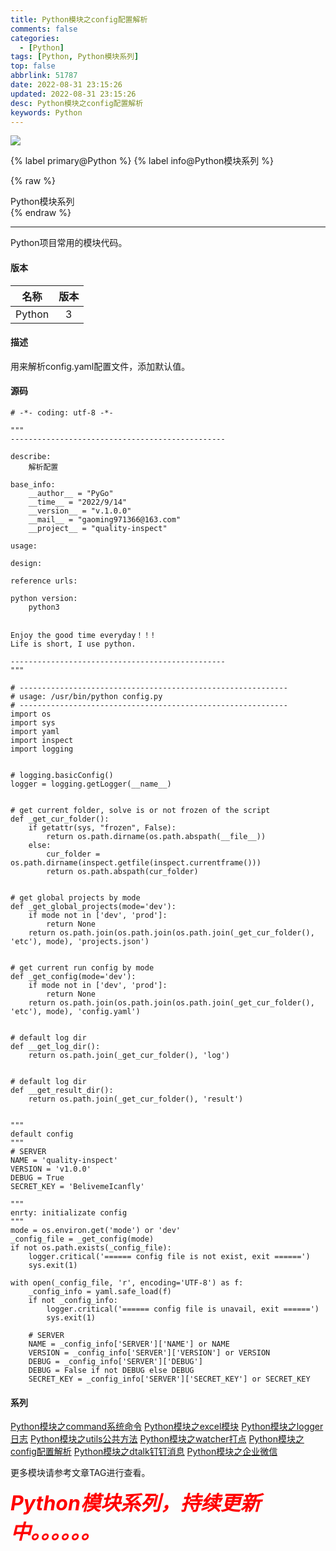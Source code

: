 ```yaml
---
title: Python模块之config配置解析
comments: false
categories:
  - [Python]
tags: [Python, Python模块系列]
top: false
abbrlink: 51787
date: 2022-08-31 23:15:26
updated: 2022-08-31 23:15:26
desc: Python模块之config配置解析
keywords: Python
---
```



![](/images/article_python_module.jpeg)

{% label primary@Python %} {% label info@Python模块系列 %}

{% raw %}
<div class="post_cus_note">Python模块系列</div>
{% endraw %}

<!--more-->
<hr />


Python项目常用的模块代码。


#### 版本

|  名称  | 版本 |
|:------:|:----:|
| Python |  3   |


#### 描述

用来解析config.yaml配置文件，添加默认值。


#### 源码

```
# -*- coding: utf-8 -*-

"""
------------------------------------------------

describe:
    解析配置

base_info:
    __author__ = "PyGo"
    __time__ = "2022/9/14"
    __version__ = "v.1.0.0"
    __mail__ = "gaoming971366@163.com"
    __project__ = "quality-inspect"

usage:

design:

reference urls:

python version:
    python3


Enjoy the good time everyday！！!
Life is short, I use python.

------------------------------------------------
"""

# ------------------------------------------------------------
# usage: /usr/bin/python config.py
# ------------------------------------------------------------
import os
import sys
import yaml
import inspect
import logging


# logging.basicConfig()
logger = logging.getLogger(__name__)


# get current folder, solve is or not frozen of the script
def _get_cur_folder():
    if getattr(sys, "frozen", False):
        return os.path.dirname(os.path.abspath(__file__))
    else:
        cur_folder = os.path.dirname(inspect.getfile(inspect.currentframe()))
        return os.path.abspath(cur_folder)


# get global projects by mode
def _get_global_projects(mode='dev'):
    if mode not in ['dev', 'prod']:
        return None
    return os.path.join(os.path.join(os.path.join(_get_cur_folder(), 'etc'), mode), 'projects.json')


# get current run config by mode
def _get_config(mode='dev'):
    if mode not in ['dev', 'prod']:
        return None
    return os.path.join(os.path.join(os.path.join(_get_cur_folder(), 'etc'), mode), 'config.yaml')


# default log dir
def __get_log_dir():
    return os.path.join(_get_cur_folder(), 'log')


# default log dir
def __get_result_dir():
    return os.path.join(_get_cur_folder(), 'result')


"""
default config
"""
# SERVER
NAME = 'quality-inspect'
VERSION = 'v1.0.0'
DEBUG = True
SECRET_KEY = 'BelivemeIcanfly'

"""
enrty: initializate config
"""
mode = os.environ.get('mode') or 'dev'
_config_file = _get_config(mode)
if not os.path.exists(_config_file):
    logger.critical('====== config file is not exist, exit ======')
    sys.exit(1)

with open(_config_file, 'r', encoding='UTF-8') as f:
    _config_info = yaml.safe_load(f)
    if not _config_info:
        logger.critical('====== config file is unavail, exit ======')
        sys.exit(1)

    # SERVER
    NAME = _config_info['SERVER']['NAME'] or NAME
    VERSION = _config_info['SERVER']['VERSION'] or VERSION
    DEBUG = _config_info['SERVER']['DEBUG']
    DEBUG = False if not DEBUG else DEBUG
    SECRET_KEY = _config_info['SERVER']['SECRET_KEY'] or SECRET_KEY
```

#### 系列


[Python模块之command系统命令](http://pygo2.top/articles/26110/)
[Python模块之excel模块](http://pygo2.top/articles/19275/)
[Python模块之logger日志](http://pygo2.top/articles/5145/)
[Python模块之utils公共方法](http://pygo2.top/articles/61799/)
[Python模块之watcher打点](http://pygo2.top/articles/31232/)
[Python模块之config配置解析](http://pygo2.top/articles/51787/)
[Python模块之dtalk钉钉消息](http://pygo2.top/articles/58292/)
[Python模块之企业微信](http://pygo2.top/articles/33254/)

更多模块请参考文章TAG进行查看。

<font size=6.5 color='red'>***Python模块系列，持续更新中。。。。。。***</font>
